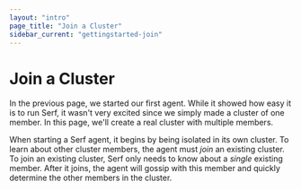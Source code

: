 ```yaml
---
layout: "intro"
page_title: "Join a Cluster"
sidebar_current: "gettingstarted-join"
---
```


# Join a Cluster

In the previous page, we started our first agent. While it showed how easy
it is to run Serf, it wasn't very excited since we simply made a cluster of
one member. In this page, we'll create a real cluster with multiple members.

When starting a Serf agent, it begins by being isolated in its own cluster.
To learn about other cluster members, the agent must _join_ an existing cluster.
To join an existing cluster, Serf only needs to know about a _single_ existing
member. After it joins, the agent will gossip with this member and quickly
determine the other members in the cluster.
